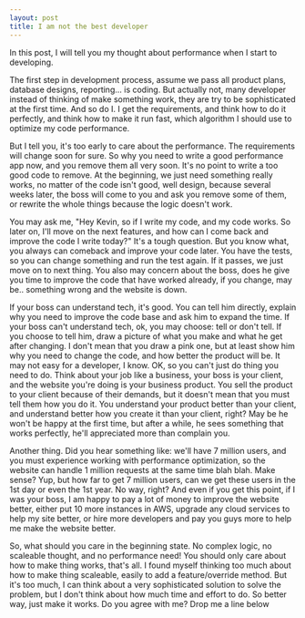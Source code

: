 ```yaml
---
layout: post
title: I am not the best developer
---
```


In this post, I will tell you my thought about performance when I start to developing.

The first step in development process, assume we pass all product plans, database designs, reporting... is coding.
But actually not, many developer instead of thinking of make something work, they are try to be sophisticated at the first time. And so do I. I get the requirements, and think how to do it perfectly, and think how to make it run fast, which algorithm I should use to optimize my code performance.

But I tell you, it's too early to care about the performance. The requirements will change soon for sure. So why you need to write a good performance app now, and you remove them all very soon. It's no point to write a too good code to remove.
At the beginning, we just need something really works, no matter of the code isn't good, well design, because several weeks later, the boss will come to you and ask you remove some of them, or rewrite the whole things because the logic doesn't work.

You may ask me, "Hey Kevin, so if I write my code, and my code works. So later on, I'll move on the next features, and how can I come back and improve the code I write today?"
It's a tough question. But you know what, you always can comeback and improve your code later. You have the tests, so you can change something and run the test again. If it passes, we just move on to next thing. You also may concern about the boss, does he give you time to improve the code that have worked already, if you change, may be.. something wrong and the website is down.

If your boss can understand tech, it's good. You can tell him directly, explain why you need to improve the code base and ask him to expand the time. 
If your boss can't understand tech, ok, you may choose: tell or don't tell. If you choose to tell him, draw a picture of what you make and what he get after changing. I don't mean that you draw a pink one, but at least show him why you need to change the code, and how better the product will be. It may not easy for a developer, I know. OK, so you can't just do thing you need to do. Think about your job like a business, your boss is your client, and the website you're doing is your business product. You sell the product to your client because of their demands, but it doesn't mean that you must tell them how you do it. You understand your product better than your client, and understand better how you create it than your client, right? May be he won't be happy at the first time, but after a while, he sees something that works perfectly, he'll appreciated more than complain you.

Another thing. Did you hear something like: we'll have 7 million users, and you must experience working with performance optimization, so the website can handle 1 million requests at the same time blah blah. Make sense? Yup, but how far to get 7 million users, can we get these users in the 1st day or even the 1st year. No way, right? And even if you get this point, if I was your boss, I am happy to pay a lot of money to improve the website better, either put 10 more instances in AWS, upgrade any cloud services to help my site better, or hire more developers and pay you guys more to help me make the website better.

So, what should you care in the beginning state. No complex logic, no scaleable thought, and no performance need! You should only care about how to make thing works, that's all. I found myself thinking too much about how to make thing scaleable, easily to add a feature/override method. But it's too much, I can think about a very sophisticated solution to solve the problem, but I don't think about how much time and effort to do. So better way, just make it works. Do you agree with me? Drop me  a line below
